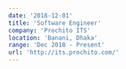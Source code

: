 ```yaml
---
date: '2018-12-01'
title: 'Software Engineer'
company: 'Prochito ITS'
location: 'Banani, Dhaka'
range: 'Dec 2018 - Present'
url: 'http://its.prochito.com/'
---
```


